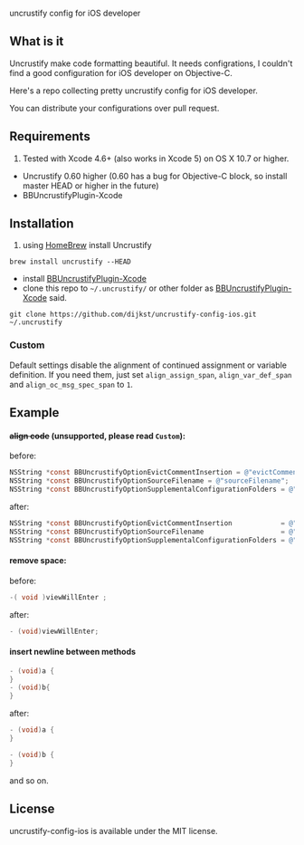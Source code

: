 uncrustify config for iOS developer

## What is it

Uncrustify make code formatting beautiful. It needs configrations, I couldn't find a good configuration for iOS developer on Objective-C.

Here's a repo collecting pretty uncrustify config for iOS developer.

You can distribute your configurations over pull request.

## Requirements

1. Tested with Xcode 4.6+ (also works in Xcode 5) on OS X 10.7 or higher.
- Uncrustify 0.60 higher (0.60 has a bug for Objective-C block, so install master HEAD or higher in the future)
- BBUncrustifyPlugin-Xcode

## Installation

1. using [HomeBrew](http://mxcl.github.io/homebrew/) install Uncrustify
```
brew install uncrustify --HEAD
```
- install [BBUncrustifyPlugin-Xcode](https://github.com/benoitsan/BBUncrustifyPlugin-Xcode/blob/master/README.md#installation)
- clone this repo to `~/.uncrustify/` or other folder as [BBUncrustifyPlugin-Xcode](https://github.com/benoitsan/BBUncrustifyPlugin-Xcode/blob/master/README.md#how-to-customize-the-uncrustify-configuration) said.
```
git clone https://github.com/dijkst/uncrustify-config-ios.git ~/.uncrustify
```

### Custom

Default settings disable the alignment of continued assignment or variable definition. If you need them, just set `align_assign_span`, `align_var_def_span` and `align_oc_msg_spec_span` to `1`.


## Example

#### ~~align code~~ (unsupported, please read `Custom`):

before:
``` objective-c
NSString *const BBUncrustifyOptionEvictCommentInsertion = @"evictCommentInsertion";
NSString *const BBUncrustifyOptionSourceFilename = @"sourceFilename";
NSString *const BBUncrustifyOptionSupplementalConfigurationFolders = @"supplementalConfigurationFolders";
```
after:
``` objective-c
NSString *const BBUncrustifyOptionEvictCommentInsertion            = @"evictCommentInsertion";
NSString *const BBUncrustifyOptionSourceFilename                   = @"sourceFilename";
NSString *const BBUncrustifyOptionSupplementalConfigurationFolders = @"supplementalConfigurationFolders";
```

#### remove space:

before:
``` objective-c
-( void )viewWillEnter ;
```
after:
``` objective-c
- (void)viewWillEnter;
```

#### insert newline between methods

``` objective-c
- (void)a {
}
- (void)b{
}
```
after:
``` objective-c
- (void)a {
}

- (void)b {
}
```

and so on.

## License

uncrustify-config-ios is available under the MIT license.
